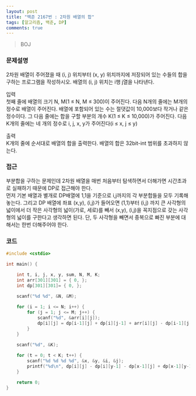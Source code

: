 ```yaml
---
layout: post
title: "백준 2167번 : 2차원 배열의 합"
tags: [알고리즘, 백준, DP]
comments: true
---
```


> BOJ  

### 문제설명  
2차원 배열이 주어졌을 때 (i, j) 위치부터 (x, y) 위치까지에 저장되어 있는 수들의 합을 구하는 프로그램을 작성하시오. 배열의 (i, j) 위치는 i행 j열을 나타낸다.  

입력  
첫째 줄에 배열의 크기 N, M(1 ≤ N, M ≤ 300)이 주어진다. 다음 N개의 줄에는 M개의 정수로 배열이 주어진다. 배열에 포함되어 있는 수는 절댓값이 10,000보다 작거나 같은 정수이다. 그 다음 줄에는 합을 구할 부분의 개수 K(1 ≤ K ≤ 10,000)가 주어진다. 다음 K개의 줄에는 네 개의 정수로 i, j, x, y가 주어진다(i ≤ x, j ≤ y)  

출력  
K개의 줄에 순서대로 배열의 합을 출력한다. 배열의 합은 32bit-int 범위를 초과하지 않는다.  

### 접근  
부분합을 구하는 문제인데 2차원 배열을 매번 처음부터 탐색하면서 더해가면 시간초과로 실패하기 때문에 DP로 접근해야 한다.  
먼저 기본 배열과 별개로 DP배열에 1,1을 기준으로 i,j까지의 각 부분합들을 모두 기록해 놓는다. 그리고 DP 배열에 좌표 (x,y), (i,j)가 들어오면 (1,1)부터 (i,j) 까지 큰 사각형의 넓이에서 더 작은 사각형의 넓이(가로, 세로)를 빼서 (x,y), (i,j)을 꼭지점으로 갖는 사각형의 넓이를 구한다고 생각하면 된다. 단, 두 사각형을 빼면서 중복으로 빠진 부분에 대해서는 한번 더해주어야 한다.  

### 코드  
~~~c++  
#include <cstdio>

int main() {

    int t, i, j, x, y, sum, N, M, K;
    int arr[301][301] = { 0, };
    int dp[301][301]= { 0, };

    scanf("%d %d", &N, &M);
    
    for (i = 1; i <= N; i++) {
        for (j = 1; j <= M; j++) {
            scanf("%d", &arr[i][j]);
            dp[i][j] = dp[i-1][j] + dp[i][j-1] + arr[i][j] - dp[i-1][j-1];
        }
    }
    
    scanf("%d", &K);

    for (t = 0; t < K; t++) {
        scanf("%d %d %d %d", &x, &y, &i, &j);
        printf("%d\n", dp[i][j] - dp[i][y-1] - dp[x-1][j] + dp[x-1][y-1]);
    }

    return 0;
}
~~~